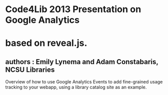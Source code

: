 # Code4Lib 2013 Presentation on Google Analytics
# based on reveal.js.

## authors : Emily Lynema and Adam Constabaris, NCSU Libraries

Overview of how to use Google Analytics Events to add fine-grained
usage tracking to your webapp, using a library catalog site as an
example.
